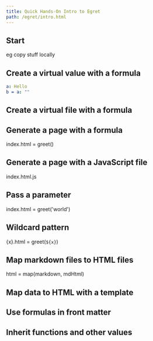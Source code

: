 ```yaml
---
title: Quick Hands-On Intro to Egret
path: /egret/intro.html
---
```


## Start

eg copy stuff locally

## Create a virtual value with a formula

```yaml
a: Hello
b = a: ""
```

## Create a virtual file with a formula

## Generate a page with a formula

index.html = greet()

## Generate a page with a JavaScript file

index.html.js

## Pass a parameter

index.html = greet('world')

## Wildcard pattern

{x}.html = greet(`${x}`)

## Map markdown files to HTML files

html = map(markdown, mdHtml)

## Map data to HTML with a template

## Use formulas in front matter

## Inherit functions and other values
